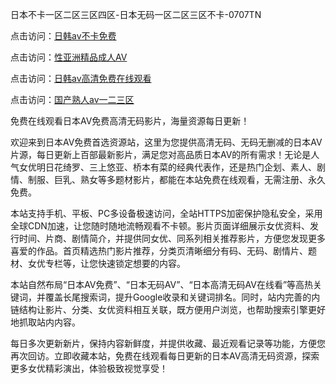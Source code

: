 
日本不卡一区二区三区四区-日本无码一区二区三区不卡-0707TN

点击访问：<a href="https://vassv.pages.dev/">日韩av不卡免费</a>

点击访问：<a href="https://tfda.pages.dev/">性亚洲精品成人AV</a>

点击访问：<a href="https://gda-c7m.pages.dev/">日韩av高清免费在线观看</a>

点击访问：<a href="https://bered.pages.dev/">国产熟人av一二三区</a>


免费在线观看日本AV免费高清无码影片，海量资源每日更新！

欢迎来到日本AV免费首选资源站，这里为您提供高清无码、无码无删减的日本AV片源，每日更新上百部最新影片，满足您对高品质日本AV的所有需求！无论是人气女优明日花绮罗、三上悠亚、桥本有菜的经典代表作，还是热门企划、素人、剧情、制服、巨乳、熟女等多题材影片，都能在本站免费在线观看，无需注册、永久免费。

本站支持手机、平板、PC多设备极速访问，全站HTTPS加密保护隐私安全，采用全球CDN加速，让您随时随地流畅观看不卡顿。影片页面详细展示女优资料、发行时间、片商、剧情简介，并提供同女优、同系列相关推荐影片，方便您发现更多喜爱的作品。首页精选热门影片推荐，分类页清晰细分有码、无码、剧情片、题材、女优专栏等，让您快速锁定想要的内容。

本站自然布局“日本AV免费”、“日本无码AV”、“日本高清无码AV在线看”等高热关键词，并覆盖长尾搜索词，提升Google收录和关键词排名。同时，站内完善的内链结构让影片、分类、女优资料相互关联，既方便用户浏览，也帮助搜索引擎更好地抓取站内内容。

每日多次更新新片，保持内容新鲜度，并提供收藏、最近观看记录等功能，方便您再次回访。立即收藏本站，免费在线观看每日更新的日本AV高清无码资源，探索更多女优精彩演出，体验极致视觉享受！



<span style="display:none;">[Canonical link] (https://github.com/dtnn2611dtn2611/00001 ）</span>
